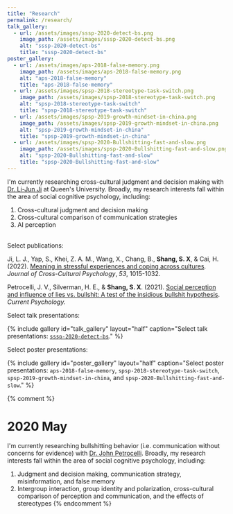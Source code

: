 ```yaml
---
title: "Research"
permalink: /research/
talk_gallery:
  - url: /assets/images/sssp-2020-detect-bs.png
    image_path: /assets/images/sssp-2020-detect-bs.png
    alt: "sssp-2020-detect-bs"
    title: "sssp-2020-detect-bs"
poster_gallery:
  - url: /assets/images/aps-2018-false-memory.png
    image_path: /assets/images/aps-2018-false-memory.png
    alt: "aps-2018-false-memory"
    title: "aps-2018-false-memory"
  - url: /assets/images/spsp-2018-stereotype-task-switch.png
    image_path: /assets/images/spsp-2018-stereotype-task-switch.png
    alt: "spsp-2018-stereotype-task-switch"
    title: "spsp-2018-stereotype-task-switch"
  - url: /assets/images/spsp-2019-growth-mindset-in-china.png
    image_path: /assets/images/spsp-2019-growth-mindset-in-china.png
    alt: "spsp-2019-growth-mindset-in-china"
    title: "spsp-2019-growth-mindset-in-china"
  - url: /assets/images/spsp-2020-Bullshitting-fast-and-slow.png
    image_path: /assets/images/spsp-2020-Bullshitting-fast-and-slow.png
    alt: "spsp-2020-Bullshitting-fast-and-slow"
    title: "spsp-2020-Bullshitting-fast-and-slow"
---
```


I'm currently researching cross-cultural judgment and decision making with [Dr. Li-Jun Ji](https://www.queensu.ca/psychology/culture-and-cognition-lab/research-team) at Queen's University. Broadly, my research interests fall within the area of social cognitive psychology, including:
1. Cross-cultural judgment and decision making
2. Cross-cultural comparison of communication strategies
3. AI perception

<br>
Select publications:

Ji, L. J., Yap, S., Khei, Z. A. M., Wang, X., Chang, B., **Shang, S. X**, & Cai, H. (2022). [Meaning in
stressful experiences and coping across cultures](https://journals.sagepub.com/doi/full/10.1177/00220221221109552). *Journal of Cross-Cultural Psychology*, *53*, 1015-1032.

Petrocelli, J. V., Silverman, H. E., & **Shang, S. X**. (2021). [Social perception and influence of lies vs. bullshit: A test of the insidious bullshit hypothesis](https://doi.org/10.1007/s12144-021-02243-z). *Current Psychology.*


Select talk presentations:

{% include gallery id="talk_gallery" layout="half" caption="Select talk presentations: [`sssp-2020-detect-bs`](https://raw.githubusercontent.com/samxshang/samxshang.github.io/main/assets/storage/sssp-2020-detect-bs.pdf)." %}


Select poster presentations:

{% include gallery id="poster_gallery" layout="half" caption="Select poster presentations: `aps-2018-false-memory`, `spsp-2018-stereotype-task-switch`, `spsp-2019-growth-mindset-in-china`, and `spsp-2020-Bullshitting-fast-and-slow`." %}



{% comment %}
# 2020 May
I'm currently researching bullshitting behavior (i.e. communication without concerns for evidence) with [Dr. John Petrocelli](http://petrocjv.sites.wfu.edu/). Broadly, my research interests fall within the area of social cognitive psychology, including:

1) Judgment and decision making, communication strategy, misinformation, and false memory
2) Intergroup interaction, group identity and polarization, cross-cultural comparison of perception and communication, and the effects of stereotypes
{% endcomment %}